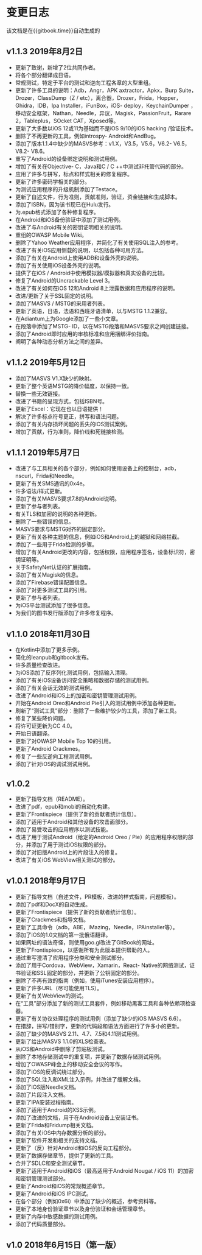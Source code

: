 # 变更日志

该文档是在{{gitbook.time}}自动生成的

## v1.1.3 2019年8月2日

- 更新了致谢，新增了2位共同作者。
- 将各个部分翻译成日语。
- 常规测试，特定于平台的测试和逆向工程各章的大型重组。
- 更新了许多工具的说明：Adb，Angr，APK axtractor，Apkx，Burp Suite，Drozer，ClassDump（Z / etc），离合器，Drozer，Frida，Hopper，Ghidra，IDB，Ipa Installer，iFunBox，iOS- deploy，KeychainDumper ，移动安全框架，Nathan，Needle，异议，Magisk，PassionFruit，Rarare 2，Tableplus，SOcket CAT，Xposed等。
- 更新了大多数以iOS 12或11为基础而不是iOS 9/10的iOS hacking /验证技术。
- 删除了不再更新的工具，例如introspy- Android和AndBug。
- 添加了版本1.1.4中缺少的MASVS参考：v1.X，V3.5，V5.6，V6.2- V6.5，V8.2- V8.6。
- 重写了Android的设备绑定说明和测试用例。
- 增加了有关在Objective- C，Java和C / C ++中测试非托管代码的部分。
- 应用了许多与拼写，标点和样式相关的修复程序。
- 更新了许多密码学相关的部分。
- 为测试应用程序的升级机制添加了Testace。
- 更新了自述文件，行为准则，贡献准则，验证，资金链接和生成脚本。
- 添加了ISBN，因为该书现已在Hulu发行。
- 为.epub格式添加了各种修复程序。
- 在Android和iOS备份验证中添加了测试用例。
- 改进了与Android有关的密钥证明相关的说明。
- 重组的OWASP Mobile Wiki。
- 删除了Yahoo Weather应用程序，并简化了有关使用SQL注入的参考。
- 改进了有关iOS应用侧载的说明，以包括各种可用方法。
- 添加了有关在Android上使用ADB和设备外壳的说明。
- 添加了有关使用iOS设备外壳的说明。
- 提供了在iOS / Android中使用模拟器/模拟器和真实设备的比较。
- 修复了Android的Uncrackable Level 3。
- 改进了有关如何在iOS 12和Android 8上泄露数据和应用程序的说明。
- 改进/更新了关于SSL固定的说明。
- 添加了MASVS / MSTG的采用者列表。
- 更新了英语，日语，法语和西班牙语清单，以与MSTG 1.1.2兼容。
- 在Adiantum上为Google添加了一些小文章。
- 在段落中添加了MSTG- ID，以在MSTG段落和MASVS要求之间创建链接。
- 添加了Android即时应用的审核标准和应用捆绑评价指南。
- 阐明了各种动态分析方法之间的差异。

## v1.1.2 2019年5月12日

- 添加了MASVS V1.X缺少的映射。
- 更新了整个英语MSTG的降价幅度，以保持一致。
- 替换一些无效链接。
- 改进了书籍的呈现方式，包括ISBN号。
- 更新了Excel：它现在也以日语提供！
- 解决了许多标点符号更正，拼写和语法问题。
- 添加了有关内存损坏问题的丢失的iOS测试案例。
- 增加了贡献，行为准则，降价线和死链接检测。

## v1.1.1 2019年5月7日

- 改进了与工具相关的各个部分，例如如何使用设备上的控制台，adb，nscurl，Frida和Needle。
- 更新了有关SMS通讯的0x4e。
- 许多语法/样式更新。
- 添加了有关MASVS要求7.8的Android说明。
- 更新了参与者列表。
- 有关TLS和加密的说明的各种更新。
- 删除了一些错误的信息。
- MASVS要求与MSTG对齐的固定部分。
- 更新了有关各种主题的信息，例如iOS和Android上的越狱和网络拦截。
- 添加了一些用于Frida检测的步骤。
- 增加了有关Android更改的内容，包括权限，应用程序签名，设备标识符，密钥证明等。
- 关于SafetyNet认证的扩展指南。
- 添加了有关Magisk的信息。
- 添加了Firebase错误配置信息。
- 添加了对更多测试工具的引用。
- 更新了参与者列表。
- 为iOS平台测试添加了很多信息。
- 为我们的图书发行版添加了许多修复程序。

## v1.1.0 2018年11月30日

- 在Kotlin中添加了更多示例。
- 简化的leanpub和gitbook发布。
- 许多质量检查改进。
- 为iOS添加了反序列化测试用例，包括输入清理。
- 添加了有关iOS设备访问安全策略和数据存储的测试用例。
- 添加了有关会话无效的测试用例。
- 改进了Android和iOS上的加密和密钥管理测试用例。
- 开始在Android Oreo和Android Pie引入的测试用例中添加各种更新。
- 刷新了“测试工具”部分：删除了一些维护较少的工具，添加了新工具。
- 修复了某些降价问题。
- 将许可证更新为CC 4.0。
- 开始日语翻译。
- 更新了对OWASP Mobile Top 10的引用。
- 更新了Android Crackmes。
- 修复了一些反逆向工程测试用例。
- 添加了针对iOS的调试测试用例。

## v1.0.2

-  更新了指导文档（README）。
- 改进了pdf，epub和mobi的自动化构建。
- 更新了Frontispiece（提供了新的贡献者统计信息）。
- 添加了适用于Android和其他设备的攻击面部分。
- 添加了易受攻击的应用程序以测试技能。
- 改进了用于测试Android（给定的Android Oreo / Pie）的应用程序权限的部分，并添加了用于测试iOS权限的部分。
- 添加了对旧版Android上的片段注入的修复。
- 改进了有关iOS WebView相关测试的部分。

## v1.0.1 2018年9月17日

- 更新了指导文档（自述文件，PR模板，改进的样式指南，问题模板）。
- 添加了pdf和DocX的自动生成。
- 更新了Frontispiece（提供了新的贡献者统计信息）。
- 更新了Crackmes和指导文档。
- 更新了工具命令（adb，ABE，iMazing，Needle，IPAinstaller等）。
- 添加了iOS的1.0文档的第一批俄语翻译。
- 如果网址的语法奇怪，则使用goo.gl改进了GitBook的网址。
- 更新了Frontispiece，以感谢所有为此版本提供帮助的人。
- 通过重写澄清了应用程序分类和安全测试部分。
- 添加了用于Cordova，WebView，Xamarin，React- Native的网络测试，证书验证和SSL固定的部分，并更新了公钥固定的部分。
- 删除了不再有效的指南（例如，使用iTunes安装应用程序）。
- 更新了许多URL（尽可能使用TLS）。
- 更新了有关WebView的测试。
- 在“工具”部分添加了新的测试工具套件，例如移动黑客工具和各种依赖项检查器。
- 更新了有关协议处理程序的测试用例（添加了缺少的iOS MASVS 6.6）。
- 在措辞，拼写/错别字，更新的代码段和语法方面进行了许多小的更新。
- 添加了缺少的MASVS 2.11、4.7、7.5和4.11测试用例。
- 更新了给出MASVS 1.1.0的XLS检查表。
- 从iOS和Android中删除了剪贴板测试。
- 删除了本地存储测试中的重复项，并更新了数据存储测试用例。
- 增加了OWASP峰会上的移动安全会议的写作。
- 添加了iOS的反调试绕过部分。
- 添加了SQL注入和XML注入示例，并改进了缓解文档。
- 添加了iOS版Needle文档。
- 添加了片段注入文档。
- 更新了IPA安装过程指南。
- 添加了适用于Android的XSS示例。
- 添加了改进的文档，用于在Android设备上安装证书。
- 更新了Frida和Fridump相关文档。
- 添加了有关iOS中内存数据分析的部分。
- 更新了软件开发和相关的支持文档。
- 更新了（反）针对Android和iOS的反向工程部分。
- 更新了数据存储章节，提供了更新的工具。
- 合并了SDLC和安全测试章节。
- 更新了适用于Android和iOS（最高适用于Android Nougat / iOS 11）的加密和密钥管理测试部分。
- 更新了Android和iOS的常规概述章节。
- 更新了Android和iOS IPC测试。
- 在各个部分（例如0x6i）中添加了缺少的概述，参考资料等。
- 更新了本地身份验证章节以及身份验证和会话管理章节。
- 更新了内存中敏感数据的测试用例。
- 添加了代码质量部分。

## v1.0 2018年6月15日（第一版）
